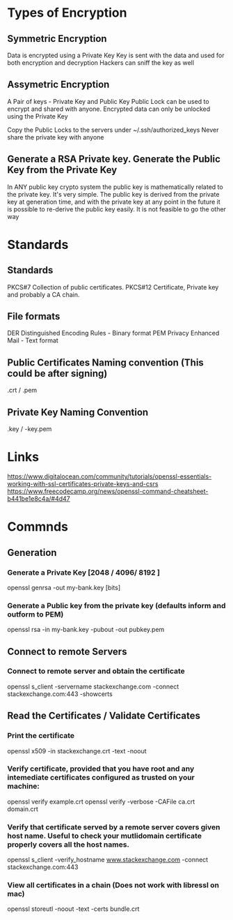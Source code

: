 # Types of Encryption
## Symmetric Encryption
Data is encrypted using a Private Key
Key is sent with the data and used for both encryption and decryption
Hackers can sniff the key as well

## Assymetric Encryption
A Pair of keys - Private Key and Public Key
Public Lock can be used to encrypt and shared with anyone. Encrypted data can only be unlocked using the Private Key

Copy the Public Locks to the servers under ~/.ssh/authorized_keys
Never share the private key with anyone


## Generate a RSA Private key. Generate the Public Key from the Private Key
In ANY public key crypto system the public key is mathematically related to the private key. It's very simple. The public key is derived from the private key at generation time, and with the private key at any point in the future it is possible to re-derive the public key easily. It is not feasible to go the other way

# Standards
## Standards
PKCS#7 Collection of public certificates.
PKCS#12 Certificate, Private key and probably a CA chain.

## File formats
DER Distinguished Encoding Rules - Binary format
PEM Privacy Enhanced Mail - Text format

## Public Certificates Naming convention (This could be after signing)
.crt / .pem

## Private Key Naming Convention
.key / -key.pem

# Links
https://www.digitalocean.com/community/tutorials/openssl-essentials-working-with-ssl-certificates-private-keys-and-csrs
https://www.freecodecamp.org/news/openssl-command-cheatsheet-b441be1e8c4a/#4d47

# Commnds

## Generation
### Generate a Private Key [2048 / 4096/ 8192 ]
openssl genrsa -out my-bank.key [bits]

### Generate a Public key from the private key (defaults inform and outform to PEM)
openssl rsa -in my-bank.key -pubout -out pubkey.pem

## Connect to remote Servers
### Connect to remote server and obtain the certificate
openssl s_client -servername stackexchange.com -connect stackexchange.com:443 -showcerts

## Read the Certificates / Validate Certificates
### Print the certificate
openssl x509 -in stackexchange.crt -text -noout

### Verify certificate, provided that you have root and any intemediate certificates configured as trusted on your machine:
openssl verify example.crt
openssl verify -verbose -CAFile ca.crt domain.crt

### Verify that certificate served by a remote server covers given host name. Useful to check your mutlidomain certificate properly covers all the host names.
openssl s_client -verify_hostname www.stackexchange.com -connect stackexchange.com:443

### View all certificates in a chain (Does not work with libressl on mac)
openssl storeutl -noout -text -certs bundle.crt

